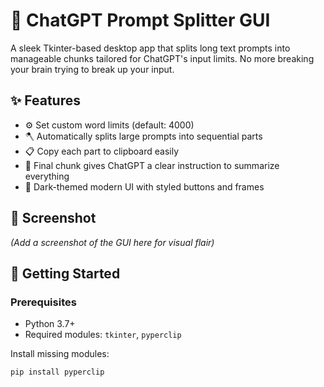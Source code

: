 # 🧩 ChatGPT Prompt Splitter GUI

A sleek Tkinter-based desktop app that splits long text prompts into manageable chunks tailored for ChatGPT's input limits. No more breaking your brain trying to break up your input.

## ✨ Features

- ⚙️ Set custom word limits (default: 4000)
- 🪓 Automatically splits large prompts into sequential parts
- 📋 Copy each part to clipboard easily
- 📢 Final chunk gives ChatGPT a clear instruction to summarize everything
- 🎨 Dark-themed modern UI with styled buttons and frames

## 📸 Screenshot

*(Add a screenshot of the GUI here for visual flair)*

## 🚀 Getting Started

### Prerequisites
- Python 3.7+
- Required modules: `tkinter`, `pyperclip`

Install missing modules:
```bash
pip install pyperclip